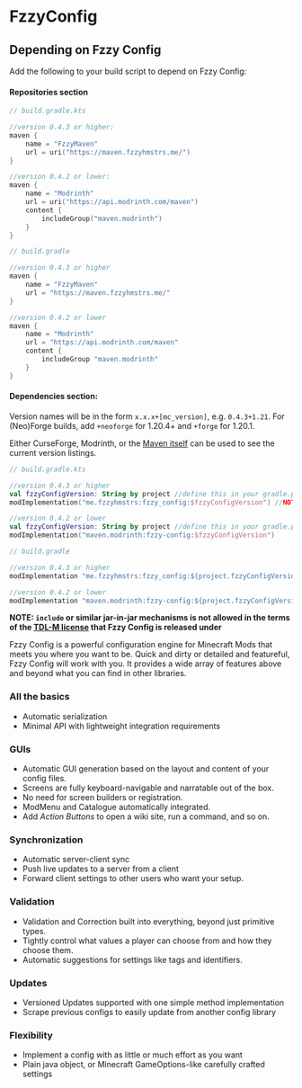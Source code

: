 # FzzyConfig

## Depending on Fzzy Config
Add the following to your build script to depend on Fzzy Config:

#### Repositories section
``` Kotlin
// build.gradle.kts

//version 0.4.3 or higher:
maven {
    name = "FzzyMaven"
    url = uri("https://maven.fzzyhmstrs.me/")
}

//version 0.4.2 or lower:
maven {
    name = "Modrinth"
    url = uri("https://api.modrinth.com/maven")
    content {
        includeGroup("maven.modrinth")
    }
}
```
``` groovy
// build.gradle

//version 0.4.3 or higher
maven {
    name = "FzzyMaven"
    url = "https://maven.fzzyhmstrs.me/"
}

//version 0.4.2 or lower
maven {
    name = "Modrinth"
    url = "https://api.modrinth.com/maven"
    content {
        includeGroup "maven.modrinth"
    }
}
```

#### Dependencies section:
Version names will be in the form `x.x.x+[mc_version]`, e.g. `0.4.3+1.21`. For (Neo)Forge builds, add `+neoforge` for 1.20.4+ and `+forge` for 1.20.1.

Either CurseForge, Modrinth, or the [Maven itself](https://maven.fzzyhmstrs.me/me/fzzyhmstrs/fzzy_config/) can be used to see the current version listings.

``` kotlin
// build.gradle.kts

//version 0.4.3 or higher
val fzzyConfigVersion: String by project //define this in your gradle.properties file
modImplementation("me.fzzyhmstrs:fzzy_config:$fzzyConfigVersion") //NOTE: underscore, not hyphen!

//version 0.4.2 or lower
val fzzyConfigVersion: String by project //define this in your gradle.properties file
modImplementation("maven.modrinth:fzzy-config:$fzzyConfigVersion")
```
``` java
// build.gradle

//version 0.4.3 or higher
modImplementation "me.fzzyhmstrs:fzzy_config:${project.fzzyConfigVersion}" //NOTE: underscore, not hyphen!

//version 0.4.2 or lower
modImplementation "maven.modrinth:fzzy-config:${project.fzzyConfigVersion}"
```

**NOTE: `include` or similar jar-in-jar mechanisms is not allowed in the terms of the [TDL-M license](https://github.com/fzzyhmstrs/Timefall-Development-Licence-Modified) that Fzzy Config is released under**

Fzzy Config is a powerful configuration engine for Minecraft Mods that meets you where you want to be. Quick and dirty or detailed and featureful, Fzzy Config will work with you. It provides a wide array of features above and beyond what you can find in other libraries.

### All the basics
* Automatic serialization
* Minimal API with lightweight integration requirements

### GUIs
* Automatic GUI generation based on the layout and content of your config files.
* Screens are fully keyboard-navigable and narratable out of the box.
* No need for screen builders or registration.
* ModMenu and Catalogue automatically integrated.
* Add _Action Buttons_ to open a wiki site, run a command, and so on.

### Synchronization 
* Automatic server-client sync
* Push live updates to a server from a client
* Forward client settings to other users who want your setup.

### Validation
* Validation and Correction built into everything, beyond just primitive types. 
* Tightly control what values a player can choose from and how they choose them.
* Automatic suggestions for settings like tags and identifiers.

### Updates
* Versioned Updates supported with one simple method implementation
* Scrape previous configs to easily update from another config library

### Flexibility
* Implement a config with as little or much effort as you want
* Plain java object, or Minecraft GameOptions-like carefully crafted settings